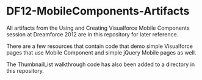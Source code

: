 DF12-MobileComponents-Artifacts
===============================

All artifacts from the Using and Creating Visualforce Mobile Components session at Dreamforce 2012 are in this repository for later reference.

There are a few resources that contain code that demo simple Visualforce pages that use Mobile Component and simple jQuery Mobile pages as well.

The ThumbnailList walkthrough code has also been added to a directory in this repository.

